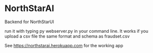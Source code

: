 # NorthStarAI
Backend for NorthStarUI

run it with typing py webserver.py in your command line.  It works if you upload a csv file the same format and schema as fraudset.csv 

See https://northstarai.herokuapp.com for the working app
